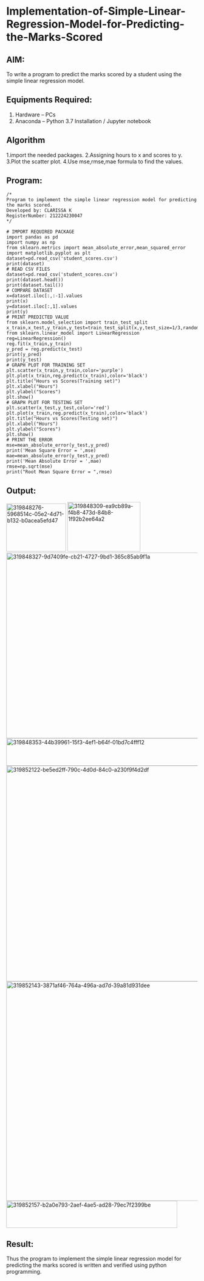 # Implementation-of-Simple-Linear-Regression-Model-for-Predicting-the-Marks-Scored

## AIM:
To write a program to predict the marks scored by a student using the simple linear regression model.

## Equipments Required:
1. Hardware – PCs
2. Anaconda – Python 3.7 Installation / Jupyter notebook

## Algorithm
1.import the needed packages.
2.Assigning hours to x and scores to y.
3.Plot the scatter plot.
4.Use mse,rmse,mae formula to find the values.

## Program:
```
/*
Program to implement the simple linear regression model for predicting the marks scored.
Developed by: CLARISSA K
RegisterNumber: 212224230047 
*/

# IMPORT REQUIRED PACKAGE
import pandas as pd
import numpy as np
from sklearn.metrics import mean_absolute_error,mean_squared_error
import matplotlib.pyplot as plt
dataset=pd.read_csv('student_scores.csv')
print(dataset)
# READ CSV FILES
dataset=pd.read_csv('student_scores.csv')
print(dataset.head())
print(dataset.tail())
# COMPARE DATASET
x=dataset.iloc[:,:-1].values
print(x)
y=dataset.iloc[:,1].values
print(y)
# PRINT PREDICTED VALUE
from sklearn.model_selection import train_test_split
x_train,x_test,y_train,y_test=train_test_split(x,y,test_size=1/3,random_state=0)
from sklearn.linear_model import LinearRegression
reg=LinearRegression()
reg.fit(x_train,y_train)
y_pred = reg.predict(x_test)
print(y_pred)
print(y_test)
# GRAPH PLOT FOR TRAINING SET
plt.scatter(x_train,y_train,color='purple')
plt.plot(x_train,reg.predict(x_train),color='black')
plt.title("Hours vs Scores(Training set)")
plt.xlabel("Hours")
plt.ylabel("Scores")
plt.show()
# GRAPH PLOT FOR TESTING SET
plt.scatter(x_test,y_test,color='red')
plt.plot(x_train,reg.predict(x_train),color='black')
plt.title("Hours vs Scores(Testing set)")
plt.xlabel("Hours")
plt.ylabel("Scores")
plt.show()
# PRINT THE ERROR
mse=mean_absolute_error(y_test,y_pred)
print('Mean Square Error = ',mse)
mae=mean_absolute_error(y_test,y_pred)
print('Mean Absolute Error = ',mae)
rmse=np.sqrt(mse)
print("Root Mean Square Error = ",rmse)

```

## Output:

<img width="157" height="126" alt="319848276-5968514c-05e2-4d71-b132-b0acea5efd47" src="https://github.com/user-attachments/assets/d13c984e-0441-4124-b6b7-0eb564c39fb9" />

<img width="192" height="130" alt="319848309-ea9cb89a-f4b8-473d-84b8-1f92b2ee64a2" src="https://github.com/user-attachments/assets/9b1462ce-4b4b-4c0d-9993-cf0cf9e4fdf5" />


<img width="631" height="487" alt="319848327-9d7409fe-cb21-4727-9bd1-365c85ab9f1a" src="https://github.com/user-attachments/assets/44f71e2b-821c-429d-a450-9a7a0831c799" />


<img width="756" height="72" alt="319848353-44b39961-15f3-4ef1-b64f-01bd7c4fff12" src="https://github.com/user-attachments/assets/d022b905-735b-4261-91e7-6c17a888b4a4" />

<img width="793" height="566" alt="319852122-be5ed2ff-790c-4d0d-84c0-a230f9f4d2df" src="https://github.com/user-attachments/assets/09dae919-833a-47a8-9770-e96e072e1c05" />

<img width="803" height="576" alt="319852143-3871af46-764a-496a-ad7d-39a81d931dee" src="https://github.com/user-attachments/assets/e3710ef4-3a3c-4659-b23a-334f6ffb9fb4" />

<img width="450" height="71" alt="319852157-b2a0e793-2aef-4ae5-ad28-79ec7f2399be" src="https://github.com/user-attachments/assets/d8afc88c-aee4-49e9-98a3-699544e1e2f5" />

## Result:
Thus the program to implement the simple linear regression model for predicting the marks scored is written and verified using python programming.
